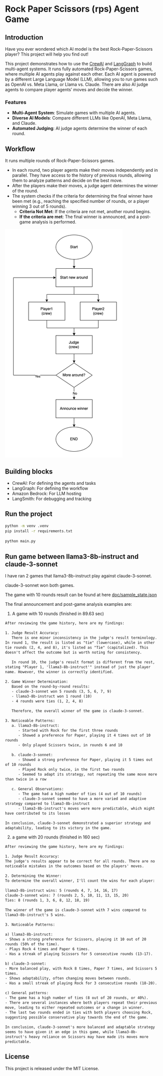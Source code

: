 # Rock Paper Scissors (rps) Agent Game

## Introduction
Have you ever wondered which AI model is the best Rock-Paper-Scissors player? This project will help you find out!

This project demonstrates how to use the [CrewAI](https://www.crewai.com/) and [LangGraph](https://www.langchain.com/langgraph) to build multi-agent systems. It runs fully automated Rock-Paper-Scissors games, where multiple AI agents play against each other. Each AI agent is powered by a different Large Language Model (LLM), allowing you to run games such as OpenAI vs. Meta Llama, or Llama vs. Claude. There are also AI judge agents to compare player agents’ moves and decide the winner.

### Features
- **Multi-Agent System**: Simulate games with multiple AI agents.
- **Diverse AI Models**: Compare different LLMs like OpenAI, Meta Llama, and Claude.
- **Automated Judging**: AI judge agents determine the winner of each round.

## Workflow
It runs multiple rounds of Rock-Paper-Scissors games. 
- In each round, two player agents make their moves independently and in parallel. They have access to the history of previous rounds, allowing them to analyze patterns and decide on the best move.
- After the players make their moves, a judge agent determines the winner of the round.
- The system checks if the criteria for determining the final winner have been met (e.g., reaching the specified number of rounds, or a player winning 3 out of 5 rounds).
	- **Criteria Not Met**: If the criteria are not met, another round begins.
	- **If the criteria are met**: The final winner is announced, and a post-game analysis is performed.

![Workflow graph](doc/graph.png "Graph")

## Building blocks
- CrewAI: For defining the agents and tasks
- LangGraph: For defining the workflow 
- Amazon Bedrock: For LLM hosting
- LangSmith: For debugging and tracking

## Run the project
```bash
python -m venv .venv
pip install -r requirements.txt  

python main.py
```

## Run game between llama3-8b-instruct and claude-3-sonnet
I have ran 2 games that llama3-8b-instruct play against claude-3-sonnet.

claude-3-sonnet won both games. 

The game with 10 rounds result can be found at here [doc/sample_state.json](doc/sample_state.json)

The final announcement and post-game analysis examples are:

1. A game with 10 rounds (finished in 89.63 sec)
```
After reviewing the game history, here are my findings:

1. Judge Result Accuracy:
   There is one minor inconsistency in the judge's result terminology. In round 1, the result is listed as "tie" (lowercase), while in other tie rounds (2, 4, and 8), it's listed as "Tie" (capitalized). This doesn't affect the outcome but is worth noting for consistency.

   In round 10, the judge's result format is different from the rest, stating "Player 1, 'llama3-8b-instruct'" instead of just the player name. However, the winner is correctly identified.

2. Game Winner Determination:
   Based on the round-by-round results:
   - claude-3-sonnet won 5 rounds (3, 5, 6, 7, 9)
   - llama3-8b-instruct won 1 round (10)
   - 4 rounds were ties (1, 2, 4, 8)

   Therefore, the overall winner of the game is claude-3-sonnet.

3. Noticeable Patterns:
   a. llama3-8b-instruct:
      - Started with Rock for the first three rounds
      - Showed a preference for Paper, playing it 4 times out of 10 rounds
      - Only played Scissors twice, in rounds 6 and 10

   b. claude-3-sonnet:
      - Showed a strong preference for Paper, playing it 5 times out of 10 rounds
      - Played Rock only twice, in the first two rounds
      - Seemed to adapt its strategy, not repeating the same move more than twice in a row

   c. General Observations:
      - The game had a high number of ties (4 out of 10 rounds)
      - claude-3-sonnet seemed to have a more varied and adaptive strategy compared to llama3-8b-instruct
      - llama3-8b-instruct's moves were more predictable, which might have contributed to its losses

In conclusion, claude-3-sonnet demonstrated a superior strategy and adaptability, leading to its victory in the game.
```

2. a game with 20 rounds (finished in 160 sec)
```
After reviewing the game history, here are my findings:

1. Judge Result Accuracy:
The judge's results appear to be correct for all rounds. There are no noticeable mistakes in the outcomes based on the players' moves.

2. Determining the Winner:
To determine the overall winner, I'll count the wins for each player:

llama3-8b-instruct wins: 5 (rounds 4, 7, 14, 16, 17)
claude-3-sonnet wins: 7 (rounds 2, 5, 10, 11, 13, 15, 20)
Ties: 8 (rounds 1, 3, 6, 8, 12, 18, 19)

The winner of the game is claude-3-sonnet with 7 wins compared to llama3-8b-instruct's 5 wins.

3. Noticeable Patterns:

a) llama3-8b-instruct:
- Shows a strong preference for Scissors, playing it 10 out of 20 rounds (50% of the time).
- Plays Rock 4 times and Paper 6 times.
- Has a streak of playing Scissors for 5 consecutive rounds (13-17).

b) claude-3-sonnet:
- More balanced play, with Rock 8 times, Paper 7 times, and Scissors 5 times.
- Shows adaptability, often changing moves between rounds.
- Has a small streak of playing Rock for 3 consecutive rounds (18-20).

c) General patterns:
- The game has a high number of ties (8 out of 20 rounds, or 40%).
- There are several instances where both players repeat their previous move, leading to either repeated outcomes or a change in winner.
- The last two rounds ended in ties with both players choosing Rock, suggesting possible conservative play towards the end of the game.

In conclusion, claude-3-sonnet's more balanced and adaptable strategy seems to have given it an edge in this game, while llama3-8b-instruct's heavy reliance on Scissors may have made its moves more predictable.
```

## License
This project is released under the MIT License.
